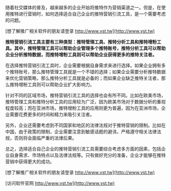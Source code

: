 随着社交媒体的普及，越来越多的企业开始将推特作为营销渠道之一。但是，在使用推特进行营销时，如何选择适合自己企业的推特营销引流工具，是一个需要考虑的问题。

[想了解推广相关软件的朋友请登录 http://www.vst.tw](http://www.vst.tw)

**推特营销引流工具主要有三种类型：推特管理工具、推特分析工具和推特增粉工具。其中，推特管理工具可以帮助企业管理多个推特账号，推特分析工具可以帮助企业分析推特数据，而推特增粉工具则可以帮助企业获得更多的推特关注者。**

在选择推特营销引流工具时，企业需要根据自身需求来进行选择。如果企业拥有多个推特账号，那么推特管理工具就是一个不错的选择；如果企业需要分析推特数据来优化营销策略，那么推特分析工具就是必备的；而如果企业缺乏推特关注者，那么推特增粉工具则可以帮助企业扩大影响力。

针对不同的区域市场，推特营销引流工具的选择也会有所不同。比如在欧美市场，推特管理工具和推特分析工具的应用较为广泛，因为欧美市场对于数据分析的重视程度较高；而在亚洲市场，推特增粉工具的应用则更为普遍，因为在亚洲市场，企业需要花费更多的时间和精力来吸引关注者。

另外，企业还需要考虑到不同国家和地区的法律法规对于推特营销的限制。比如在中国，由于政策的限制，企业需要注意到敏感话题的避讳，严格遵守相关法律法规，否则将会面临严重的法律后果。

总之，选择适合自己企业的推特营销引流工具需要综合考虑多方面的因素，包括企业自身需求、市场特点以及法律法规等。只有做好充分的准备，企业才能够在推特营销中获得更大的成功。

[想了解推广相关软件的朋友请登录 http://www.vst.tw](http://www.vst.tw)


[访问软件官网 http://www.vst.tw](http://www.vst.tw)
